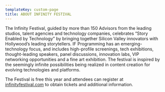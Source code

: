 ```yaml
---
templateKey: custom-page
title: ABOUT INFINITY FESTIVAL
---
```

The Infinity Festival, guided by more than 150 Advisors from the leading studios, talent agencies and technology companies, celebrates “Story Enabled by Technology” by bringing together Silicon Valley innovators with Hollywood’s leading storytellers. IF Programming has an emerging-technology focus, and includes high-profile screenings, tech exhibitions, thought-leading speakers, panel discussions, innovation labs, VIP networking opportunities and a fine art exhibition. The festival is inspired by the seemingly infinite possibilities being realized in content creation for evolving technologies and platforms.

The Festival is free this year and attendees can register at [infinityfestival.com](http://infinityfestival.com/) to obtain tickets and additional information.